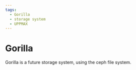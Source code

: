 ```yaml
---
tags:
  - Gorilla
  - storage system
  - UPPMAX
---
```


# Gorilla

Gorilla is a future storage system,
using the ceph file system.

